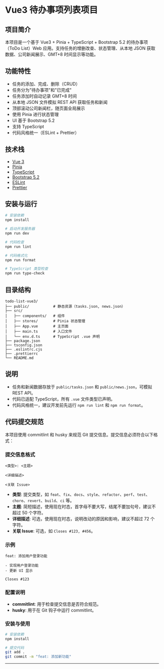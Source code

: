 # Vue3 待办事项列表项目

## 项目简介
本项目是一个基于 Vue3 + Pinia + TypeScript + Bootstrap 5.2 的待办事项（ToDo List）Web 应用。支持任务的增删改查、状态管理、从本地 JSON 获取数据、公司新闻展示、GMT+8 时间显示等功能。

## 功能特性
- 任务的添加、完成、删除（CRUD）
- 任务分为"待办事项"和"已完成"
- 任务添加时自动记录 GMT+8 时间
- 从本地 JSON 文件模拟 REST API 获取任务和新闻
- 顶部滚动公司新闻栏，随页面全局展示
- 使用 Pinia 进行状态管理
- UI 基于 Bootstrap 5.2
- 支持 TypeScript
- 代码风格统一（ESLint + Prettier）

## 技术栈
- [Vue 3](https://vuejs.org/)
- [Pinia](https://pinia.vuejs.org/)
- [TypeScript](https://www.typescriptlang.org/)
- [Bootstrap 5.2](https://getbootstrap.com/)
- [ESLint](https://eslint.org/)
- [Prettier](https://prettier.io/)

## 安装与运行
```bash
# 安装依赖
npm install

# 启动开发服务器
npm run dev

# 代码检查
npm run lint

# 代码格式化
npm run format

# TypeScript 类型检查
npm run type-check
```

## 目录结构
```
todo-list-vue3/
├── public/           # 静态资源（tasks.json, news.json）
├── src/
│   ├── components/   # 组件
│   ├── stores/       # Pinia 状态管理
│   ├── App.vue       # 主页面
│   ├── main.ts       # 入口文件
│   └── env.d.ts      # TypeScript .vue 声明
├── package.json
├── tsconfig.json
├── .eslintrc.cjs
├── .prettierrc
└── README.md
```

## 说明
- 任务和新闻数据存放于 `public/tasks.json` 和 `public/news.json`，可模拟 REST API。
- 代码已适配 TypeScript，所有 `.vue` 文件类型已声明。
- 代码风格统一，建议开发前先运行 `npm run lint` 和 `npm run format`。

## 代码提交规范

本项目使用 commitlint 和 husky 来规范 Git 提交信息。提交信息必须符合以下格式：

### 提交信息格式

```
<类型>: <主题>

<详细描述>

<关联 Issue>
```

- **类型**: 提交类型，如 `feat`、`fix`、`docs`、`style`、`refactor`、`perf`、`test`、`chore`、`revert`、`build`、`ci` 等。
- **主题**: 简短描述，使用现在时态，首字母不要大写，结尾不要加句号，建议不超过 50 个字符。
- **详细描述**: 可选，使用现在时态，说明改动的原因和影响，建议不超过 72 个字符。
- **关联 Issue**: 可选，如 `Closes #123, #456`。

### 示例

```
feat: 添加用户登录功能

- 实现用户登录功能
- 更新 UI 显示

Closes #123
```

### 配置说明

- **commitlint**: 用于检查提交信息是否符合规范。
- **husky**: 用于在 Git 钩子中运行 commitlint。

### 安装与使用

```bash
# 安装依赖
npm install

# 提交代码
git add .
git commit -m "feat: 添加新功能"
```

---
